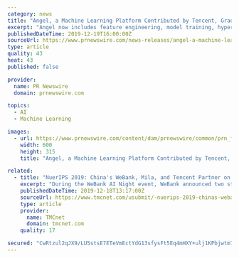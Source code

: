 ```yaml
---
category: news
title: "Angel, a Machine Learning Platform Contributed by Tencent, Graduates from Linux Foundation AI"
excerpt: "Angel now includes feature engineering, model training, hyper-parameter tuning and model serving. The LF AI foundation was founded in 2018 as a greenhouse to grow and sustain open source AI machine learning and deep learning projects from seed to fruition. Founding members of the foundation includes AT&T and Tencent, amongst other global tech ..."
publishedDateTime: 2019-12-19T16:00:00Z
sourceUrl: https://www.prnewswire.com/news-releases/angel-a-machine-learning-platform-contributed-by-tencent-graduates-from-linux-foundation-ai-300977765.html
type: article
quality: 43
heat: 43
published: false

provider:
  name: PR Newswire
  domain: prnewswire.com

topics:
  - AI
  - Machine Learning

images:
  - url: https://www.prnewswire.com/content/dam/prnewswire/common/prn_facebook_sharing_logo.jpg
    width: 600
    height: 315
    title: "Angel, a Machine Learning Platform Contributed by Tencent, Graduates from Linux Foundation AI"

related:
  - title: "NuerIPS 2019: China's WeBank, Mila, and Tencent Partner on AI Federated Learning to Protect Data Privacy"
    excerpt: "During the WeBank AI Night event, WeBank announced two strategic partnerships with Mila and the leading cloud computing platform Tencent Cloud. The cooperation will focus on further developing federated learning, based on WeBank's real-world experiences in finance and fintech, adhering to Mila's core philosophy \"AI for Humanity\", Tencent's \"AI ..."
    publishedDateTime: 2019-12-18T13:17:00Z
    sourceUrl: https://www.tmcnet.com/usubmit/-nuerips-2019-chinas-webank-mila-tencent-partner-ai-/2019/12/18/9071705.htm
    type: article
    provider:
      name: TMCnet
      domain: tmcnet.com
    quality: 17

secured: "CwRtzul2qJX9/LU5stsE7ETeVmEctYdG13sfysFt5Eq4mHXY+ulj1KPbjwtm7pc1C65NhNm5IJy9E2o2l1Psd0jqRgcEEdlmiI9Is5nVey4aWaixYNxla9cfKXvUE15Bd/19mWB88BwL2LQi6ChJFQTo2t8BW4cqXmgHegA0eRGhgI7h2NlIDJZDQnoS5mQi1xQttoWD5drYSlKKHKdz1E+crfoK9LH6UJD6TuapoU8LUfiddOV64nd/IjS1pMEtSgkYviSqM/zgX2NJeysE6g==;qFc07oC8O1fkw40A/Sqh6w=="
---
```


